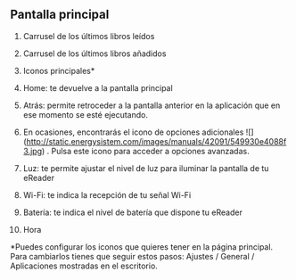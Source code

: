 ## Pantalla principal

1)	Carrusel de los últimos libros leídos

2)	Carrusel de los últimos libros añadidos

3)	Iconos principales*

4)	Home: te devuelve a la pantalla principal

5)	Atrás: permite retroceder a la pantalla anterior en la aplicación que en ese momento se esté ejecutando.

6)	En ocasiones, encontrarás el icono de opciones adicionales ![] (http://static.energysistem.com/images/manuals/42091/549930e4088f3.jpg) . Pulsa 
este icono para acceder a opciones avanzadas.

7)	Luz: te permite ajustar el nivel de luz para iluminar la pantalla de tu eReader

8)	Wi-Fi: te indica la recepción de tu señal Wi-Fi

9)	Batería: te indica el nivel de batería que dispone tu eReader

10)	Hora

*Puedes configurar los iconos que quieres tener en la página principal. Para cambiarlos tienes que seguir estos pasos: Ajustes / General / Aplicaciones mostradas en el escritorio.
